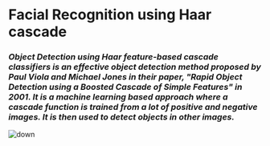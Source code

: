 # Facial Recognition using Haar cascade 


### <i>Object Detection using Haar feature-based cascade classifiers is an effective object detection method proposed by Paul Viola and Michael Jones in their paper, "Rapid Object Detection using a Boosted Cascade of Simple Features" in 2001. It is a machine learning based approach where a cascade function is trained from a lot of positive and negative images. It is then used to detect objects in other images.</i>

![down](https://docs.opencv.org/3.3.0/haar_features.jpg)

